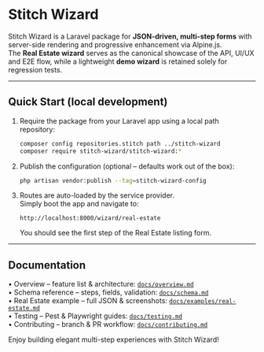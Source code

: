 # Stitch Wizard

Stitch Wizard is a Laravel package for **JSON-driven, multi-step forms** with server-side rendering and progressive enhancement via Alpine.js.  
The **Real Estate wizard** serves as the canonical showcase of the API, UI/UX and E2E flow, while a lightweight **demo wizard** is retained solely for regression tests.

---

## Quick Start (local development)

1. Require the package from your Laravel app using a local path repository:

   ```bash
   composer config repositories.stitch path ../stitch-wizard
   composer require stitch-wizard/stitch-wizard:*
   ```

2. Publish the configuration (optional – defaults work out of the box):

   ```bash
   php artisan vendor:publish --tag=stitch-wizard-config
   ```

3. Routes are auto-loaded by the service provider.  
   Simply boot the app and navigate to:

   ```
   http://localhost:8000/wizard/real-estate
   ```

   You should see the first step of the Real Estate listing form.

---

## Documentation

• Overview – feature list & architecture: [`docs/overview.md`](docs/overview.md)  
• Schema reference – steps, fields, validation: [`docs/schema.md`](docs/schema.md)  
• Real Estate example – full JSON & screenshots: [`docs/examples/real-estate.md`](docs/examples/real-estate.md)  
• Testing – Pest & Playwright guides: [`docs/testing.md`](docs/testing.md)  
• Contributing – branch & PR workflow: [`docs/contributing.md`](docs/contributing.md)

Enjoy building elegant multi-step experiences with Stitch Wizard!
